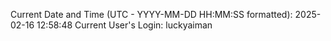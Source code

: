 Current Date and Time (UTC - YYYY-MM-DD HH:MM:SS formatted): 2025-02-16 12:58:48
Current User's Login: luckyaiman

